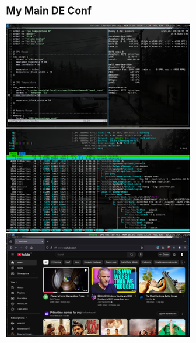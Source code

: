 # My Main DE Conf

![s1](./screenshots/ss1.png)
![s2](./screenshots/ss2.png)
![s3](./screenshots/ss3.png)
